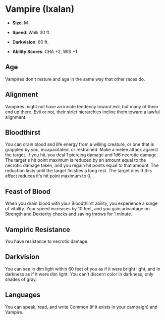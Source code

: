 # Vampire (Ixalan)


- **Size**: M

- **Speed**: Walk 30 ft.

- **Darkvision**: 60 ft.

- **Ability Scores**: CHA +2, WIS +1

## Age
Vampires don't mature and age in the same way that other races do.

## Alignment
Vampires might not have an innate tendency toward evil, but many of them end up there. Evil or not, their strict hierarchies incline them toward a lawful alignment.

## Bloodthirst
You can drain blood and life energy from a willing creature, or one that is grappled by you, incapacitated, or restrained. Make a melee attack against the target. If you hit, you deal 1 piercing damage and 1d6 necrotic damage. The target's hit point maximum is reduced by an amount equal to the necrotic damage taken, and you regain hit points equal to that amount. The reduction lasts until the target finishes a long rest. The target dies if this effect reduces it's hit point maximum to 0.

## Feast of Blood
When you drain blood with your Bloodthirst ability, you experience a surge of vitality. Your speed increases by 10 feet, and you gain advantage on Strength and Dexterity checks and saving throws for 1 minute.

## Vampiric Resistance
You have resistance to necrotic damage.

## Darkvision
You can see in dim light within 60 feet of you as if it were bright light, and in darkness as if it were dim light. You can't discern color in darkness, only shades of gray.

## Languages
You can speak, read, and write Common (if it exists in your campaign) and Vampire.